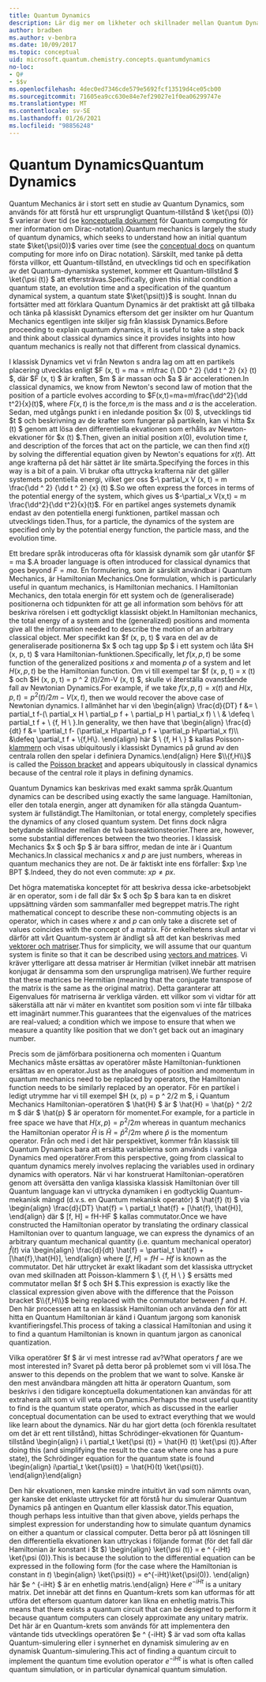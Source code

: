 ```yaml
---
title: Quantum Dynamics
description: Lär dig mer om likheter och skillnader mellan Quantum Dynamics och klassisk Dynamics.
author: bradben
ms.author: v-benbra
ms.date: 10/09/2017
ms.topic: conceptual
uid: microsoft.quantum.chemistry.concepts.quantumdynamics
no-loc:
- Q#
- $$v
ms.openlocfilehash: 4dec0ed7346cde579e5692fcf13519d4ce05cb00
ms.sourcegitcommit: 71605ea9cc630e84e7ef29027e1f0ea06299747e
ms.translationtype: MT
ms.contentlocale: sv-SE
ms.lasthandoff: 01/26/2021
ms.locfileid: "98856248"
---
```

# <a name="quantum-dynamics"></a><span data-ttu-id="93c49-103">Quantum Dynamics</span><span class="sxs-lookup"><span data-stu-id="93c49-103">Quantum Dynamics</span></span>

<span data-ttu-id="93c49-104">Quantum Mechanics är i stort sett en studie av Quantum Dynamics, som används för att förstå hur ett ursprungligt Quantum-tillstånd $ \ket{\psi (0)} $ varierar över tid (se [konceptuella dokument](xref:microsoft.quantum.concepts.dirac) för Quantum computing för mer information om Dirac-notation).</span><span class="sxs-lookup"><span data-stu-id="93c49-104">Quantum mechanics is largely the study of quantum dynamics, which seeks to understand how an initial quantum state $\ket{\psi(0)}$ varies over time (see the [conceptual docs](xref:microsoft.quantum.concepts.dirac) on quantum computing for more info on Dirac notation).</span></span>
<span data-ttu-id="93c49-105">Särskilt, med tanke på detta första villkor, ett Quantum-tillstånd, en utvecklings tid och en specifikation av det Quantum-dynamiska systemet, kommer ett Quantum-tillstånd $ \ket{\psi (t)} $ att eftersträvas.</span><span class="sxs-lookup"><span data-stu-id="93c49-105">Specifically, given this initial condition a quantum state, an evolution time and a specification of the quantum dynamical system, a quantum state $\ket{\psi(t)}$ is sought.</span></span>
<span data-ttu-id="93c49-106">Innan du fortsätter med att förklara Quantum Dynamics är det praktiskt att gå tillbaka och tänka på klassiskt Dynamics eftersom det ger insikter om hur Quantum Mechanics egentligen inte skiljer sig från klassisk Dynamics.</span><span class="sxs-lookup"><span data-stu-id="93c49-106">Before proceeding to explain quantum dynamics, it is useful to take a step back and think about classical dynamics since it provides insights into how quantum mechanics is really not that different from classical dynamics.</span></span>

<span data-ttu-id="93c49-107">I klassisk Dynamics vet vi från Newton s andra lag om att en partikels placering utvecklas enligt $F (x, t) = ma = m\frac {\ DD ^ 2} {\dd t ^ 2} {x} (t) $, där $F (x, t) $ är kraften, $m $ är massan och $a $ är accelerationen.</span><span class="sxs-lookup"><span data-stu-id="93c49-107">In classical dynamics, we know from Newton's second law of motion that the position of a particle evolves according to $F(x,t)=ma=m\frac{\dd^2}{\dd t^2}{x}(t)$, where $F(x,t)$ is the force,$m$ is the mass and $a$ is the acceleration.</span></span>
<span data-ttu-id="93c49-108">Sedan, med utgångs punkt i en inledande position $x (0) $, utvecklings tid $t $ och beskrivning av de krafter som fungerar på partikeln, kan vi hitta $x (t) $ genom att lösa den differentiella ekvationen som erhålls av Newton-ekvationer för $x (t) $.</span><span class="sxs-lookup"><span data-stu-id="93c49-108">Then, given an initial position $x(0)$, evolution time $t$, and description of the forces that act on the particle, we can then find $x(t)$ by solving the differential equation given by Newton's equations for $x(t)$.</span></span>
<span data-ttu-id="93c49-109">Att ange krafterna på det här sättet är lite smärta.</span><span class="sxs-lookup"><span data-stu-id="93c49-109">Specifying the forces in this way is a bit of a pain.</span></span>
<span data-ttu-id="93c49-110">Vi brukar ofta uttrycka krafterna när det gäller systemets potentiella energi, vilket ger oss $-\ partial_x V (x, t) = m \frac{\dd ^ 2} {\dd t ^ 2} {x} (t) $.</span><span class="sxs-lookup"><span data-stu-id="93c49-110">So we often express the forces in terms of the potential energy of the system, which gives us $-\partial_x V(x,t) = m \frac{\dd^2}{\dd t^2}{x}(t)$.</span></span>
<span data-ttu-id="93c49-111">För en partikel anges systemets dynamik endast av den potentiella energi funktionen, partikel massan och utvecklings tiden.</span><span class="sxs-lookup"><span data-stu-id="93c49-111">Thus, for a particle, the dynamics of the system are specified only by the potential energy function, the particle mass, and the evolution time.</span></span>

<span data-ttu-id="93c49-112">Ett bredare språk introduceras ofta för klassisk dynamik som går utanför $F = ma $.</span><span class="sxs-lookup"><span data-stu-id="93c49-112">A broader language is often introduced for classical dynamics that goes beyond $F=ma$.</span></span>
<span data-ttu-id="93c49-113">En formulering, som är särskilt användbar i Quantum Mechanics, är Hamiltonian Mechanics.</span><span class="sxs-lookup"><span data-stu-id="93c49-113">One formulation, which is particularly useful in quantum mechanics, is Hamiltonian mechanics.</span></span>
<span data-ttu-id="93c49-114">I Hamiltonian Mechanics, den totala energin för ett system och de (generaliserade) positionerna och tidpunkten för att ge all information som behövs för att beskriva rörelsen i ett godtyckligt klassiskt objekt.</span><span class="sxs-lookup"><span data-stu-id="93c49-114">In Hamiltonian mechanics, the total energy of a system and the (generalized) positions and momenta give all the information needed to describe the motion of an arbitrary classical object.</span></span>
<span data-ttu-id="93c49-115">Mer specifikt kan $f (x, p, t) $ vara en del av de generaliserade positionerna $x $ och tag upp $p $ i ett system och låta $H (x, p, t) $ vara Hamiltonian-funktionen.</span><span class="sxs-lookup"><span data-stu-id="93c49-115">Specifically, let $f(x,p,t)$ be some function of the generalized positions $x$ and momenta $p$ of a system and let $H(x,p,t)$ be the Hamiltonian function.</span></span>
<span data-ttu-id="93c49-116">Om vi till exempel tar $f (x, p, t) = x (t) $ och $H (x, p, t) = p ^ 2 (t)/2m-V (x, t) $, skulle vi återställa ovanstående fall av Newtonian Dynamics.</span><span class="sxs-lookup"><span data-stu-id="93c49-116">For example, if we take $f(x,p,t)= x(t)$ and $H(x,p,t)=p^2(t)/2m - V(x,t)$, then we would recover the above case of Newtonian dynamics.</span></span>
<span data-ttu-id="93c49-117">I allmänhet har vi den \begin{align} \frac{d}{DT} f &= \ partial_t f-(\ partial_x H \ partial_p f + \ partial_p H \ partial_x f) \\ \\ & \defeq \ partial_t f + \\ {f, H \\ }.</span><span class="sxs-lookup"><span data-stu-id="93c49-117">In generality, we then have that \begin{align} \frac{d}{dt} f &= \partial_t f- (\partial_x H\partial_p f + \partial_p H\partial_x f)\\\\ &\defeq \partial_t f + \\{f,H\\}.</span></span>
<span data-ttu-id="93c49-118">\end{align} här $ \\ {f, H \\ } $ kallas Poisson- [klammern](https://en.wikipedia.org/wiki/Poisson_bracket) och visas ubiquitously i klassiskt Dynamics på grund av den centrala rollen den spelar i definiera Dynamics.</span><span class="sxs-lookup"><span data-stu-id="93c49-118">\end{align} Here $\\{f,H\\}$ is called the [Poisson bracket](https://en.wikipedia.org/wiki/Poisson_bracket) and appears ubiquitously in classical dynamics because of the central role it plays in defining dynamics.</span></span>

<span data-ttu-id="93c49-119">Quantum Dynamics kan beskrivas med exakt samma språk.</span><span class="sxs-lookup"><span data-stu-id="93c49-119">Quantum dynamics can be described using exactly the same language.</span></span>
<span data-ttu-id="93c49-120">Hamiltonian, eller den totala energin, anger att dynamiken för alla stängda Quantum-system är fullständigt.</span><span class="sxs-lookup"><span data-stu-id="93c49-120">The Hamiltonian, or total energy, completely specifies the dynamics of any closed quantum system.</span></span>
<span data-ttu-id="93c49-121">Det finns dock några betydande skillnader mellan de två basreaktionsteorier.</span><span class="sxs-lookup"><span data-stu-id="93c49-121">There are, however, some substantial differences between the two theories.</span></span>
<span data-ttu-id="93c49-122">I klassisk Mechanics $x $ och $p $ är bara siffror, medan de inte är i Quantum Mechanics.</span><span class="sxs-lookup"><span data-stu-id="93c49-122">In classical mechanics $x$ and $p$ are just numbers, whereas in quantum mechanics they are not.</span></span>
<span data-ttu-id="93c49-123">De är faktiskt inte ens förfaller: $xp \ne BPT $.</span><span class="sxs-lookup"><span data-stu-id="93c49-123">Indeed, they do not even commute: $xp \ne px$.</span></span>

<span data-ttu-id="93c49-124">Det högra matematiska konceptet för att beskriva dessa icke-arbetsobjekt är en operator, som i de fall där $x $ och $p $ bara kan ta en diskret uppsättning värden som sammanfaller med begreppet matris.</span><span class="sxs-lookup"><span data-stu-id="93c49-124">The right mathematical concept to describe these non-commuting objects is an operator, which in cases where $x$ and $p$ can only take a discrete set of values coincides with the concept of a matrix.</span></span>
<span data-ttu-id="93c49-125">För enkelhetens skull antar vi därför att vårt Quantum-system är ändligt så att det kan beskrivas med [vektorer och matriser](xref:microsoft.quantum.concepts.vectors).</span><span class="sxs-lookup"><span data-stu-id="93c49-125">Thus for simplicity, we will assume that our quantum system is finite so that it can be described using [vectors and matrices](xref:microsoft.quantum.concepts.vectors).</span></span>
<span data-ttu-id="93c49-126">Vi kräver ytterligare att dessa matriser är Hermitian (vilket innebär att matrisen konjugat är densamma som den ursprungliga matrisen).</span><span class="sxs-lookup"><span data-stu-id="93c49-126">We further require that these matrices be Hermitian (meaning that the conjugate transpose of the matrix is the same as the original matrix).</span></span>
<span data-ttu-id="93c49-127">Detta garanterar att Eigenvalues för matriserna är verkliga värden. ett villkor som vi vidtar för att säkerställa att när vi mäter en kvantitet som position som vi inte får tillbaka ett imaginärt nummer.</span><span class="sxs-lookup"><span data-stu-id="93c49-127">This guarantees that the eigenvalues of the matrices are real-valued; a condition which we impose to ensure that when we measure a quantity like position that we don't get back out an imaginary number.</span></span>

<span data-ttu-id="93c49-128">Precis som de jämförbara positionerna och momenten i Quantum Mechanics måste ersättas av operatörer måste Hamiltonian-funktionen ersättas av en operator.</span><span class="sxs-lookup"><span data-stu-id="93c49-128">Just as the analogues of position and momentum in quantum mechanics need to be replaced by operators, the Hamiltonian function needs to be similarly replaced by an operator.</span></span>
<span data-ttu-id="93c49-129">För en partikel i ledigt utrymme har vi till exempel $H (x, p) = p ^ 2/2 m $, i Quantum Mechanics Hamiltonian-operatören $ \hat{H} $ är $ \hat{H} = \hat{p} ^ 2/2 m $ där $ \hat{p} $ är operatorn för momentet.</span><span class="sxs-lookup"><span data-stu-id="93c49-129">For example, for a particle in free space we have that $H(x,p) = p^2/2m$ whereas in quantum mechanics the Hamiltonian operator $\hat{H}$ is $\hat{H}= \hat{p}^2/2m$ where $\hat{p}$ is the momentum operator.</span></span>
<span data-ttu-id="93c49-130">Från och med i det här perspektivet, kommer från klassisk till Quantum Dynamics bara att ersätta variablerna som används i vanliga Dynamics med operatörer.</span><span class="sxs-lookup"><span data-stu-id="93c49-130">From this perspective, going from classical to quantum dynamics merely involves replacing the variables used in ordinary dynamics with operators.</span></span>
<span data-ttu-id="93c49-131">När vi har konstruerat Hamiltonian-operatören genom att översätta den vanliga klassiska klassisk Hamiltonian över till Quantum language kan vi uttrycka dynamiken i en godtycklig Quantum-mekanisk mängd (d.v.s. en Quantum mekanisk operatör) $ \hat{f} (t) $ via \begin{align} \frac{d}{DT} \hat{f} = \ partial_t \hat{f} + [\hat{f}, \hat{H}], \end{align} där $ [f, H] = fH-HF $ kallas commutator.</span><span class="sxs-lookup"><span data-stu-id="93c49-131">Once we have constructed the Hamiltonian operator by translating the ordinary classical Hamiltonian over to quantum language, we can express the dynamics of an arbitrary quantum mechanical quantity (i.e. quantum mechanical operator) $\hat{f}(t)$ via \begin{align} \frac{d}{dt} \hat{f} = \partial_t \hat{f} + [\hat{f},\hat{H}], \end{align} where $[f,H] = fH -Hf$ is known as the commutator.</span></span>
<span data-ttu-id="93c49-132">Det här uttrycket är exakt likadant som det klassiska uttrycket ovan med skillnaden att Poisson-klammern $ \\ {f, H \\ } $ ersätts med commutator mellan $f $ och $H $.</span><span class="sxs-lookup"><span data-stu-id="93c49-132">This expression is exactly like the classical expression given above with the difference that the Poisson bracket $\\{f,H\\}$ being replaced with the commutator between $f$ and $H$.</span></span>
<span data-ttu-id="93c49-133">Den här processen att ta en klassisk Hamiltonian och använda den för att hitta en Quantum Hamiltonian är känd i Quantum jargong som kanonisk kvantifieringsfel.</span><span class="sxs-lookup"><span data-stu-id="93c49-133">This process of taking a classical Hamiltonian and using it to find a quantum Hamiltonian is known in quantum jargon as canonical quantization.</span></span>

<span data-ttu-id="93c49-134">Vilka operatörer $f $ är vi mest intresse rad av?</span><span class="sxs-lookup"><span data-stu-id="93c49-134">What operators $f$ are we most interested in?</span></span>  <span data-ttu-id="93c49-135">Svaret på detta beror på problemet som vi vill lösa.</span><span class="sxs-lookup"><span data-stu-id="93c49-135">The answer to this depends on the problem that we want to solve.</span></span>
<span data-ttu-id="93c49-136">Kanske är den mest användbara mängden att hitta är operatorn Quantum, som beskrivs i den tidigare konceptuella dokumentationen kan användas för att extrahera allt som vi vill veta om Dynamics.</span><span class="sxs-lookup"><span data-stu-id="93c49-136">Perhaps the most useful quantity to find is the quantum state operator, which as discussed in the earlier conceptual documentation can be used to extract everything that we would like learn about the dynamics.</span></span>
<span data-ttu-id="93c49-137">När du har gjort detta (och förenkla resultatet om det är ett rent tillstånd), hittas Schrödinger-ekvationen för Quantum-tillstånd \begin{align} i \ partial_t \ket{\psi (t)} = \hat{H} (t) \ket{\psi (t)}.</span><span class="sxs-lookup"><span data-stu-id="93c49-137">After doing this (and simplifying the result to the case where one has a pure state), the Schrödinger equation for the quantum state is found \begin{align} i\partial_t \ket{\psi(t)} = \hat{H}(t) \ket{\psi(t)}.</span></span>
<span data-ttu-id="93c49-138">\end{align}</span><span class="sxs-lookup"><span data-stu-id="93c49-138">\end{align}</span></span>

<span data-ttu-id="93c49-139">Den här ekvationen, men kanske mindre intuitivt än vad som nämnts ovan, ger kanske det enklaste uttrycket för att förstå hur du simulerar Quantum Dynamics på antingen en Quantum eller klassisk dator.</span><span class="sxs-lookup"><span data-stu-id="93c49-139">This equation, though perhaps less intuitive than that given above, yields perhaps the simplest expression for understanding how to simulate quantum dynamics on either a quantum or classical computer.</span></span>
<span data-ttu-id="93c49-140">Detta beror på att lösningen till den differentiella ekvationen kan uttryckas i följande format (för det fall där Hamiltonian är konstant i $t $) \begin{align} \ket{\psi (t)} = e ^ {-iHt} \ket{\psi (0)}.</span><span class="sxs-lookup"><span data-stu-id="93c49-140">This is because the solution to the differential equation can be expressed in the following form (for the case where the Hamiltonian is constant in $t$) \begin{align} \ket{\psi(t)} = e^{-iHt}\ket{\psi(0)}.</span></span>
<span data-ttu-id="93c49-141">\end{align} här $e ^ {-iHt} $ är en enhetlig matris.</span><span class="sxs-lookup"><span data-stu-id="93c49-141">\end{align} Here $e^{-iHt}$ is a unitary matrix.</span></span>
<span data-ttu-id="93c49-142">Det innebär att det finns en Quantum-krets som kan utformas för att utföra det eftersom quantum datorer kan likna en enhetlig matris.</span><span class="sxs-lookup"><span data-stu-id="93c49-142">This means that there exists a quantum circuit that can be designed to perform it because quantum computers can closely approximate any unitary matrix.</span></span>
<span data-ttu-id="93c49-143">Det här är en Quantum-krets som används för att implementera den väntande tids utvecklings operatören $e ^ {-iHt} $ är vad som ofta kallas Quantum-simulering eller i synnerhet en dynamisk simulering av en dynamisk Quantum-simulering.</span><span class="sxs-lookup"><span data-stu-id="93c49-143">This act of finding a quantum circuit to implement the quantum time evolution operator $e^{-iHt}$ is what is often called quantum simulation, or in particular dynamical quantum simulation.</span></span>
